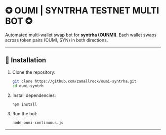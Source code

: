 # ✪ OUMI | SYNTRHA TESTNET MULTI BOT ✪

Automated multi-wallet swap bot for **syntrha (OUNMI)**. Each wallet swaps across token pairs (OUMI, SYN) in both directions.

---

## 🚀 Installation

1. Clone the repository:
   ```bash
   git clone https://github.com/zamallrock/oumi-syntrha.git
   cd oumi-syntrh
   ```
2. Install dependencies:
   ```bash
   npm install
   ```
3. Run the bot:
   ```bash
   node oumi-continuous.js
   ```
---
